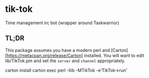 # tik-tok
Time management irc bot (wrapper around Taskwarrior)

## TL;DR

This package assumes you have a modern perl and [Carton][https://metacpan.org/release/Carton] installed. You will want to edit lib/TikTok.pm
and set the `server` and `channel` appropriately.

   carton install
   carton exec perl -Ilib -MTikTok -e'TikTok->run'


